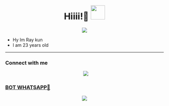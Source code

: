 <h1 align="center">Hiiii!👋 <img src="https://github.com/YuzzuKamiyaka/image/blob/main/Kanna%20-%20eyes%20on%20you.gif" style="border-radius:5;" width="45px" alt=""><br></h1>
<p align="center">
<img align="center" height="auto" src="https://github.com/YuzzuKamiyaka/image/blob/main/442757cb859d28f896389b76fff1d758.gif"/></a> 

<p align="center"> 

- Hy Im Ray kun
- I am 23 years old


------ 

### Connect with me 
<p align="center">
  <a href="https://wa.me/6288289252040"><img src="https://img.shields.io/badge/WhatsApp-25D366?style=for-the-badge&logo=whatsapp&logoColor=white" /><br>

### BOT WHATSAPP🤖
<p align="center">
  <a href="https://wa.me/62887433094409"><img src="https://img.shields.io/badge/WhatsApp-25D366?style=for-the-badge&logo=whatsapp&logoColor=white" /><br>

